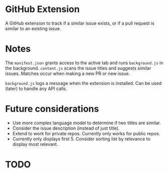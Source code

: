 # GitHub Extension

A GitHub extension to track if a similar issue exists, or if a pull request is similar to an existing issue. 

# Notes 

The `manifest.json` grants access to the active tab and runs `background.js` in the background. `content.js` scans the issue titles and suggests similar issues. Matches occur when making a new PR or new issue. 

`background.js` logs a message when the extension is installed. Can be used (later) to handle any API calls. 

# Future considerations 

- Use more complex language model to determine if two titles are similar. 
- Consider the issue description (instead of just title). 
- Extend to work for private repos. Currently only works for public repos. 
- Currently only displays first 5. Consider sorting list by relevance to display most relevant. 

# TODO 


